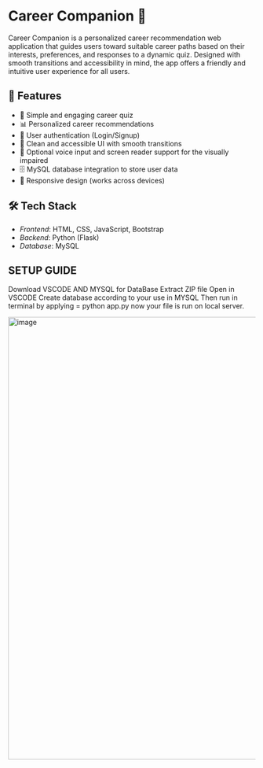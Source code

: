 # Career Companion 🎯

Career Companion is a personalized career recommendation web application that guides users toward suitable career paths based on their interests, preferences, and responses to a dynamic quiz. Designed with smooth transitions and accessibility in mind, the app offers a friendly and intuitive user experience for all users.

## 🚀 Features

- 🧠 Simple and engaging career quiz
- 📊 Personalized career recommendations
- 🔐 User authentication (Login/Signup)
- 🎨 Clean and accessible UI with smooth transitions
- 🎤 Optional voice input and screen reader support for the visually impaired
- 🗄 MySQL database integration to store user data
- 🔁 Responsive design (works across devices)


## 🛠 Tech Stack

- *Frontend*: HTML, CSS, JavaScript, Bootstrap
- *Backend*: Python (Flask)
- *Database*: MySQL

## SETUP GUIDE
Download VSCODE AND MYSQL for DataBase
Extract ZIP file
Open in VSCODE
Create database according to your use in MYSQL
Then run in terminal by applying = python app.py
now your file is run on local server.

<img width="1600" height="900" alt="image" src="https://github.com/user-attachments/assets/9e62aeca-50a5-4ef0-8e62-78eee29d5d85" />
